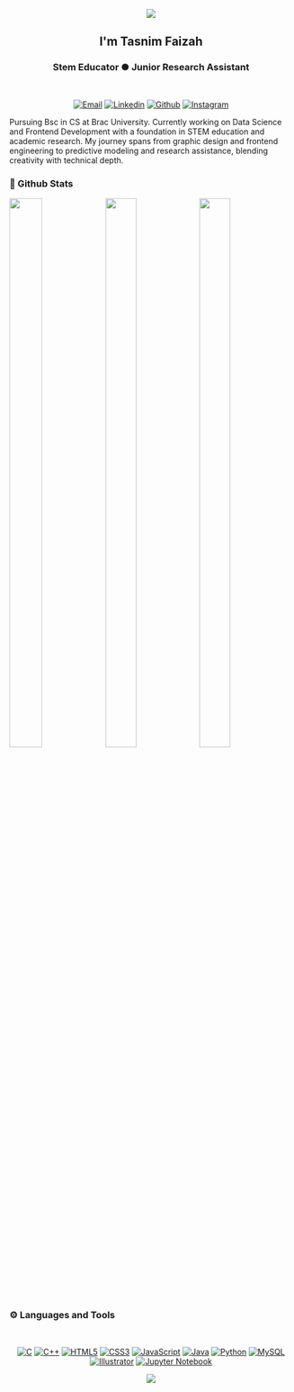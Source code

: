 <p align="center">
  <img src="https://capsule-render.vercel.app/api?type=waving&height=150&color=gradient&text=Hi%20There%20&desc=Welcome%20to%20my%20Github%20profile&fontColor=FFFFFF&descSize=-40&descAlign=65&descAlignY=80&animation=twinkling"/>
</p>
<!-- <img src="https://capsule-render.vercel.app/api?type=waving&color=gradient&text=Hello!&height=100&section=header"/> -->
<!-- ● Strategic Tech Generalist -->

<h2 align="center"> I'm Tasnim Faizah</h2>
<h3 align="center">Stem Educator ● Junior Research Assistant </h3>
<br />
<p align="center">
    <a href="mailto:tasi.fee@gmail.com"><img alt="Email" src="https://img.shields.io/badge/Gmail-D14836?style=for-the-badge&logo=gmail&logoColor=white"></a>
    <a href="https://www.linkedin.com/in/tasnim-faizah-896558363?utm_source=share&utm_campaign=share_via&utm_content=profile&utm_medium=android_app"><img alt="Linkedin" src="https://img.shields.io/badge/LinkedIn-0077B5?style=for-the-badge&logo=linkedin&logoColor=white"></a>
    <a href="https://github.com/TeeNdTea"><img alt="Github" src="https://img.shields.io/badge/GitHub-100000?style=for-the-badge&logo=github&logoColor=white"></a>
    <a href="https://instagram.com/metamorf.png"><img alt="Instagram" src="https://img.shields.io/badge/Instagram-E4405F?style=for-the-badge&logo=instagram&logoColor=white"></a>  
</p>
Pursuing Bsc in CS at Brac University. Currently working on Data Science and Frontend Development with a foundation in STEM education and academic research. My journey spans from graphic design and frontend engineering to predictive modeling and research assistance, blending creativity with technical depth.
</p>


### 🚩 Github Stats

<a href="https://github.com/TeeNdTea">
  <img height="50%" width="34%" src="https://github-readme-stats.vercel.app/api?username=TeeNdTea&hide_title=false&hide_border=true&show_icons=true&include_all_commits=true&theme=catppuccin_mocha&count_private=true" /><img height="50%" width="33%" src="https://github-readme-stats.vercel.app/api/top-langs/?username=TeeNdTea&hide=html&hide_title=false&hide_border=true&layout=compact&theme=catppuccin_mocha" /><img height="50%" width="33%" src="https://github-readme-streak-stats.herokuapp.com/?user=TeeNdTea&hide=html&hide_title=false&hide_border=true&layout=compact&theme=catppuccin_mocha&" />
  
</a>
  <br/>

### ⚙️ Languages and Tools
   <br/>
<p align= "center">
<a href="https://www.cprogramming.com/"><img src="https://img.shields.io/badge/C-A8B9CC?style=for-the-badge&logo=c&logoColor=white" alt="C" /></a>
<a href="https://www.w3schools.com/cpp/"><img src="https://img.shields.io/badge/C++-00599C?style=for-the-badge&logo=c%2B%2B&logoColor=white" alt="C++" /></a>
<a href="https://www.w3.org/html/"><img src="https://img.shields.io/badge/HTML5-E34F26?style=for-the-badge&logo=html5&logoColor=white" alt="HTML5" /></a>
<a href="https://www.w3schools.com/css/"><img src="https://img.shields.io/badge/CSS3-1572B6?style=for-the-badge&logo=css3&logoColor=white" alt="CSS3" /></a>
<a href="https://developer.mozilla.org/en-US/docs/Web/JavaScript"><img src="https://img.shields.io/badge/JavaScript-F7DF1E?style=for-the-badge&logo=javascript&logoColor=black" alt="JavaScript" /></a>
<a href="https://www.java.com"><img src="https://img.shields.io/badge/Java-007396?style=for-the-badge&logo=java&logoColor=white" alt="Java" /></a>
<a href="https://www.python.org"><img src="https://img.shields.io/badge/Python-3776AB?style=for-the-badge&logo=python&logoColor=white" alt="Python" /></a>
<a href="https://www.mysql.com/"><img src="https://img.shields.io/badge/MySQL-4479A1?style=for-the-badge&logo=mysql&logoColor=white" alt="MySQL" /></a>
<a href="https://www.adobe.com/in/products/illustrator.html"><img src="https://img.shields.io/badge/Illustrator-FF9A00?style=for-the-badge&logo=adobeillustrator&logoColor=white" alt="Illustrator" /></a>
<a href="https://jupyter.org/"><img src="https://img.shields.io/badge/Jupyter-F37626?style=for-the-badge&logo=jupyter&logoColor=white" alt="Jupyter Notebook" /></a>
</p>
<p align="center">
  <img src="https://capsule-render.vercel.app/api?type=waving&color=gradient&height=100&section=footer"/>
</p>
